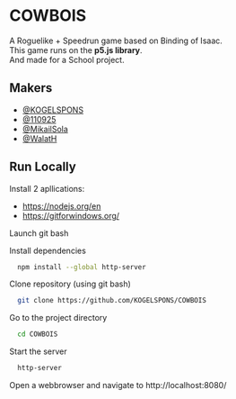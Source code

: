 
# COWBOIS

A Roguelike + Speedrun game based on Binding of Isaac.  
This game runs on the **p5.js library**.  
And made for a School project.



## Makers

- [@KOGELSPONS](https://www.github.com/KOGELSPONS)
- [@110925](https://www.github.com/110925)
- [@MikailSola](https://github.com/MikailSola)
- [@WalatH](https://www.github.com/WalatH)


## Run Locally

Install 2 apllications:  
- https://nodejs.org/en  
- https://gitforwindows.org/

Launch git bash

Install dependencies

```bash
  npm install --global http-server
```

Clone repository (using git bash)

```bash
  git clone https://github.com/KOGELSPONS/COWBOIS
```

Go to the project directory

```bash
  cd COWBOIS
```

Start the server

```bash
  http-server 
```

Open a webbrowser and navigate to http://localhost:8080/

